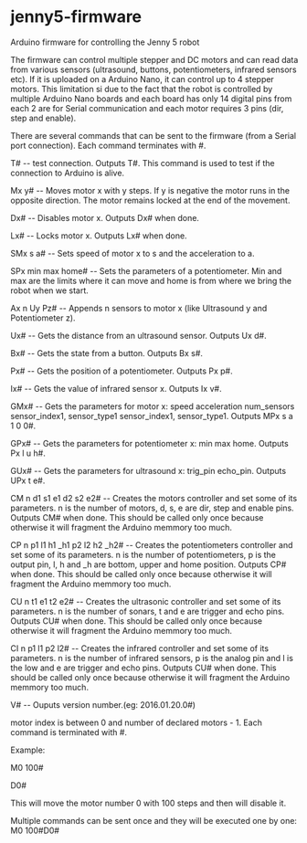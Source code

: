 # jenny5-firmware
Arduino firmware for controlling the Jenny 5 robot

The firmware can control multiple stepper and DC motors and can read data from various sensors (ultrasound, buttons, potentiometers, infrared sensors etc). If it is uploaded on a Arduino Nano, it can control up to 4 stepper motors. This limitation si due to the fact that the robot is controlled by multiple Arduino Nano boards and each board has only 14 digital pins from each 2 are for Serial communication and each motor requires 3 pins (dir, step and enable).

There are several commands that can be sent to the firmware (from a Serial port connection). Each command terminates with #.

T# -- test connection. Outputs T#. This command is used to test if the connection to Arduino is alive.

Mx y# -- Moves motor x with y steps. If y is negative the motor runs in the opposite direction. The motor remains locked at the end of the movement.

Dx# -- Disables motor x. Outputs Dx# when done.

Lx# -- Locks motor x. Outputs Lx# when done.

SMx s a# -- Sets speed of motor x to s and the acceleration to a.

SPx min max home# -- Sets the parameters of a potentiometer. Min and max are the limits where it can move and home is from where we bring the robot when we start.

Ax n Uy Pz# -- Appends n sensors to motor x (like Ultrasound y and Potentiometer z).

Ux# -- Gets the distance from an ultrasound sensor. Outputs Ux d#.

Bx# -- Gets the state from a button. Outputs Bx s#.

Px# -- Gets the position of a potentiometer.  Outputs Px p#.

Ix# -- Gets the value of infrared sensor x. Outputs Ix v#.

GMx# -- Gets the parameters for motor x: speed acceleration num_sensors sensor_index1, sensor_type1 sensor_index1, sensor_type1. Outputs MPx s a 1 0 0#.

GPx# -- Gets the parameters for potentiometer x: min max home. Outputs Px l u h#.

GUx# -- Gets the parameters for ultrasound x: trig_pin echo_pin. Outputs UPx t e#.

CM n d1 s1 e1 d2 s2 e2# -- Creates the motors controller and set some of its parameters. n is the number of motors, d, s, e are dir, step and enable pins. Outputs CM# when done. This should be called only once because otherwise it will fragment the Arduino memmory too much.

CP n p1 l1 h1 _h1 p2 l2 h2 _h2# -- Creates the potentiometers controller and set some of its parameters. n is the number of potentiometers, p is the output pin, l, h and _h are bottom, upper and home position. Outputs CP# when done. This should be called only once because otherwise it will fragment the Arduino memmory too much.

CU n t1 e1 t2 e2# -- Creates the ultrasonic controller and set some of its parameters. n is the number of sonars, t and e are trigger and echo pins. Outputs CU# when done. This should be called only once because otherwise it will fragment the Arduino memmory too much.

CI n p1 l1 p2 l2# -- Creates the infrared controller and set some of its parameters. n is the number of infrared sensors, p is the analog pin and l is the low and e are trigger and echo pins. Outputs CU# when done. This should be called only once because otherwise it will fragment the Arduino memmory too much.

V# -- Ouputs version number.(eg: 2016.01.20.0#)
  
motor index is between 0 and number of declared motors - 1.
Each command is terminated with #.

Example:

M0 100#

D0#

This will move the motor number 0 with 100 steps and then will disable it.

Multiple commands can be sent once and they will be executed one by one: M0 100#D0#
